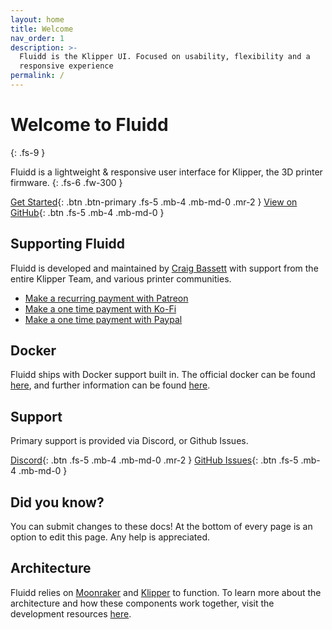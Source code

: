 ```yaml
---
layout: home
title: Welcome
nav_order: 1
description: >-
  Fluidd is the Klipper UI. Focused on usability, flexibility and a
  responsive experience
permalink: /
---
```


# Welcome to Fluidd
{: .fs-9 }

Fluidd is a lightweight & responsive user interface for Klipper, the 3D printer
firmware.
{: .fs-6 .fw-300 }

[Get Started](/configuration){: .btn .btn-primary .fs-5 .mb-4 .mb-md-0 .mr-2 }
[View on GitHub](https://github.com/cadriel/fluidd){: .btn .fs-5 .mb-4 .mb-md-0 }

## Supporting Fluidd

Fluidd is developed and maintained by [Craig Bassett](https://github.com/cadriel/fluidd)
with support from the entire Klipper Team, and various printer communities.

- [Make a recurring payment with Patreon](https://patreon.com/cadriel)
- [Make a one time payment with Ko-Fi](https://ko-fi.com/cadriel)
- [Make a one time payment with Paypal](https://paypal.me/fluiddui)

## Docker

Fluidd ships with Docker support built in. The official docker can be found
[here](https://hub.docker.com/r/cadriel/fluidd), and further information can be found [here](/installation/docker).

## Support

Primary support is provided via Discord, or Github Issues.

[Discord](https://discord.gg/GZ3D5tqfcF){: .btn .fs-5 .mb-4 .mb-md-0 .mr-2 }
[GitHub Issues](https://github.com/cadriel/fluidd/issues){: .btn .fs-5 .mb-4 .mb-md-0 }

## Did you know?

You can submit changes to these docs! At the bottom of every page is an option
to edit this page. Any help is appreciated.

## Architecture

Fluidd relies on [Moonraker](https://github.com/Arksine/moonraker/tree/master/docs) and
[Klipper](https://www.klipper3d.org/) to function. To learn more about the
architecture and how these components work together, visit the development
resources [here](/development).
